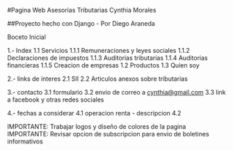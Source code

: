 #Pagina Web Asesorías Tributarias Cynthia Morales

##Proyecto hecho con Django - Por Diego Araneda

Boceto Inicial

1.- Index
 1.1 Servicios
 	1.1.1 Remuneraciones y leyes sociales
 	1.1.2 Declaraciones de impuestos
 	1.1.3 Auditorias tributarias
 	1.1.4 Auditorias financieras
 	1.1.5 Creacion de empresas
 1.2 Productos
 1.3 Quien soy

2.- links de interes
 2.1 SII
 2.2 Articulos anexos sobre tributarias

3.- contacto
 3.1 formulario
 3.2 envio de correo a cynthia@gmail.com
 3.3 link a facebook y otras redes sociales

4.- fechas a considerar
 4.1 operacion renta - descripcion
 4.2 

IMPORTANTE: Trabajar logos y diseño de colores de la pagina
IMPORTANTE: Revisar opcion de subscripcion para envio de boletines informativos

